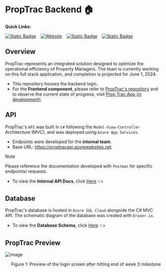 # PropTrac Backend :house:

**Quick Links:**

[![Static Badge](https://img.shields.io/badge/frontend%20repo-A2D7E2?style=for-the-badge&logo=github&logoColor=black)](https://github.com/calebsylvia/PropTrac) &ensp; [![Website](https://img.shields.io/website?url=https%3A%2F%2Fproptrac-app.vercel.app%2F&up_message=in%20development&up_color=8DD394&down_color=black&style=for-the-badge&logo=vercel&label=frontend)](https://proptrac-app.vercel.app/) &ensp; [![Static Badge](https://img.shields.io/badge/api_docs-FEFFF6?style=for-the-badge&logo=postman&logoColor=black)](https://documenter.getpostman.com/view/31041768/2sA3Bn5Bzt) &ensp; [![Static Badge](https://img.shields.io/badge/Database%20schema-DE7676?style=for-the-badge&logo=eraser-io)](https://app.eraser.io/workspace/pbzCocdYcajMIkRmPd15?origin=share)

## Overview
PropTrac represents an integrated solution designed to optimize the operational efficiency of Property Managers. The team is currently working on this full stack application, and completion is projected for June 1, 2024.

- This repository houses the backend logic.
- For the **Frontend component**, please refer to [PropTrac's repository](https://github.com/calebsylvia/PropTrac) and to observe the current state of progress, visit [Prop Trac App (in development)](https://proptrac-app.vercel.app/).


## API 

PropTrac's `API` was built in `C#` following the `Model-View-Controller` Architecture (MVC), and was deployed using `Azure App Services`.

- Endpoints were developed for the **internal team**.
- Base URL: https://proptracapi.azurewebsites.net

> [!NOTE]
> Please reference the documentation developed with `Postman` for specific endpoints/ requests.

- To view the **Internal API Docs**, click [Here](https://documenter.getpostman.com/view/31041768/2sA3Bn5Bzt) :point_left:
&ensp;


## Database 

PropTrac's database is hosted in `Azure SQL Cloud` alongside the C# MVC API. The schematic diagram of the database was created with `Eraser.io`.

- To view the **Database Schema**, click [Here](https://app.eraser.io/workspace/pbzCocdYcajMIkRmPd15?origin=share) :point_left:
&ensp;


## PropTrac Preview
![image](https://github.com/et120/PropTrac-backend/assets/148283439/62e049f9-9d8b-432e-8743-1f586a8176f9)

<p align="right">Figure 1: Preview of the login screen after hitting end of week 3 milestone</p>


